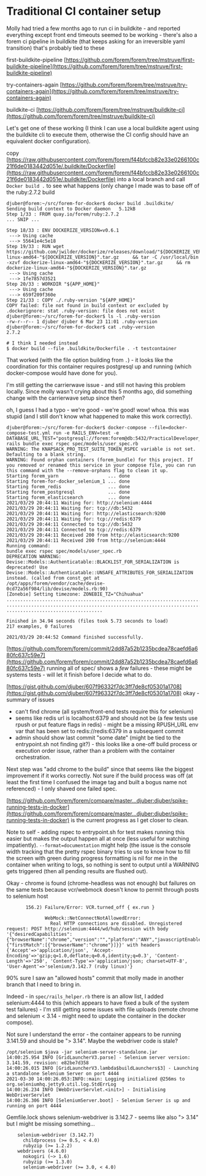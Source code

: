 # Traditional CI container setup

Molly had tried a few months ago to run ci in buildkite - and reported everything except front end timeouts seemed to be working - there's also a forem ci pipeline in buildkite \(that keeps asking for an irreversible yaml transition\) that's probably tied to these

first-buildkite-pipeline [https://github.com/forem/forem/tree/mstruve/first-buildkite-pipeline](https://github.com/forem/forem/tree/mstruve/first-buildkite-pipeline)

try-containers-again [https://github.com/forem/forem/tree/mstruve/try-containers-again](https://github.com/forem/forem/tree/mstruve/try-containers-again) 

buildkite-ci [https://github.com/forem/forem/tree/mstruve/buildkite-ci](https://github.com/forem/forem/tree/mstruve/buildkite-ci)



Let's get one of these working \(I think I can use a local buildkite agent using the buildkite cli to execute them, otherwise the CI config should have an equivalent docker configuration\).

copy [https://raw.githubusercontent.com/forem/forem/f44bfccb82e33e0266100c21f6de0183442d051e/.buildkite/Dockerfile](https://raw.githubusercontent.com/forem/forem/f44bfccb82e33e0266100c21f6de0183442d051e/.buildkite/Dockerfile) into a local branch and call `Docker build .` to see what happens \(only change I made was to base off of the ruby:2.7.2 build 



```text
djuber@forem:~/src/forem-for-docker$ docker build .buildkite/
Sending build context to Docker daemon   5.12kB
Step 1/33 : FROM quay.io/forem/ruby:2.7.2
... SNIP ...

Step 18/33 : ENV DOCKERIZE_VERSION=v0.6.1
 ---> Using cache
 ---> 55641e4c5e18
Step 19/33 : RUN wget https://github.com/jwilder/dockerize/releases/download/"${DOCKERIZE_VERSION}"/dockerize-linux-amd64-"${DOCKERIZE_VERSION}".tar.gz     && tar -C /usr/local/bin -xzvf dockerize-linux-amd64-"${DOCKERIZE_VERSION}".tar.gz     && rm dockerize-linux-amd64-"${DOCKERIZE_VERSION}".tar.gz
 ---> Using cache
 ---> 1fe7857d3521
Step 20/33 : WORKDIR "${APP_HOME}"
 ---> Using cache
 ---> 659f209f360e
Step 21/33 : COPY ./.ruby-version "${APP_HOME}"
COPY failed: file not found in build context or excluded by .dockerignore: stat .ruby-version: file does not exist
djuber@forem:~/src/forem-for-docker$ ls -l .ruby-version 
-rw-r--r-- 1 djuber djuber 6 Mar 23 11:01 .ruby-version
djuber@forem:~/src/forem-for-docker$ cat .ruby-version 
2.7.2

# I think I needed instead 
$ docker build --file .buildkite/Dockerfile . -t testcontainer
```

That worked \(with the file option building from `.`\) - it looks like the coordination for this container requires postgresql up and running \(which docker-compose would have done for you\).

I'm still getting the carrierwave issue - and still not having this problem locally. Since molly wasn't crying about this 5 months ago, did something change with the carrierwave setup since then?

oh, I guess I had a typo - we're good - we're good! wow! whoa. this was stupid \(and I still don't know what happened to make this work correctly\).



```text
djuber@forem:~/src/forem-for-docker$ docker-compose --file=docker-compose-test.yml run -e RAILS_ENV=test -e DATABASE_URL_TEST="postgresql://forem:forem@db:5432/PracticalDeveloper_test"  rails bundle exec rspec spec/models/user_spec.rb   
WARNING: The KNAPSACK_PRO_TEST_SUITE_TOKEN_RSPEC variable is not set. Defaulting to a blank string.
WARNING: Found orphan containers (forem_bundle) for this project. If you removed or renamed this service in your compose file, you can run this command with the --remove-orphans flag to clean it up.
Starting forem_yarn                  ... done
Starting forem-for-docker_selenium_1 ... done
Starting forem_redis                 ... done
Starting forem_postgresql            ... done
Starting forem_elasticsearch         ... done
2021/03/29 20:44:11 Waiting for: http://selenium:4444
2021/03/29 20:44:11 Waiting for: tcp://db:5432
2021/03/29 20:44:11 Waiting for: http://elasticsearch:9200
2021/03/29 20:44:11 Waiting for: tcp://redis:6379
2021/03/29 20:44:11 Connected to tcp://db:5432
2021/03/29 20:44:11 Connected to tcp://redis:6379
2021/03/29 20:44:11 Received 200 from http://elasticsearch:9200
2021/03/29 20:44:11 Received 200 from http://selenium:4444
Running command:
bundle exec rspec spec/models/user_spec.rb
DEPRECATION WARNING: Devise::Models::Authenticatable::BLACKLIST_FOR_SERIALIZATION is deprecated! Use Devise::Models::Authenticatable::UNSAFE_ATTRIBUTES_FOR_SERIALIZATION instead. (called from const_get at /opt/apps/forem/vendor/cache/devise-0cd72a56f984/lib/devise/models.rb:90)
[Zonebie] Setting timezone: ZONEBIE_TZ="Chihuahua"
..........................................................................................
..........................................................................................
...................................

Finished in 34.94 seconds (files took 5.73 seconds to load)
217 examples, 0 failures

2021/03/29 20:44:52 Command finished successfully.
```

[https://github.com/forem/forem/commit/2dd87a52b1235bcdea78caefd6a680fc637c59e7](https://github.com/forem/forem/commit/2dd87a52b1235bcdea78caefd6a680fc637c59e7) running all of spec/ shows a _few_ failures - these might be systems tests - will let it finish before I decide what to do.



[https://gist.github.com/djuber/607f96332f7dc3ff7de8cf05301a1708](https://gist.github.com/djuber/607f96332f7dc3ff7de8cf05301a1708) okay - summary of issues

* can't find chrome \(all system/front-end tests require this for selenium\)
* seems like redis url is localhost:6379 and should not be \(a few tests use rpush or put feature flags in redis\) - might be a missing RPUSH\_URL env var that has been set to redis://redis:6379 in a subsequent commit
* admin should show last commit "some date" \(might be tied to the entrypoint.sh not finding git?\) - this looks like a one-off build process or execution order issue, rather than a problem with the container orchestration.

Next step was "add chrome to the build" since that seems like the biggest improvement if it works correctly.  Not sure if the build process was off \(at least the first time I confused the image tag and built a bogus name not referenced\) - I only shaved one failed spec.

[https://github.com/forem/forem/compare/master...djuber:djuber/spike-running-tests-in-docker](https://github.com/forem/forem/compare/master...djuber:djuber/spike-running-tests-in-docker) is the current progress as I get closer to clean. 

Note to self - adding rspec to entrypoint.sh for test makes running this easier but makes the output happen all at once \(less useful for watching impatiently\). `--format=documentation` might help \(the issue is the console width tracking that the pretty rspec binary tries to use to know how to fill the screen with green during progress formatting is nil for me in the container when writing to logs, so nothing is sent to output until a WARNING gets triggered \(then all pending results are flushed out\).

Okay - chrome is found \(chrome-headless was not enough\) but failures on the same tests because vcr/webmock doesn't know to permit through posts to selenium host

```text
       156.2) Failure/Error: VCR.turned_off { ex.run }
              
              WebMock::NetConnectNotAllowedError:
                Real HTTP connections are disabled. Unregistered request: POST http://selenium:4444/wd/hub/session with body '{"desiredCapabilities":{"browserName":"chrome","version":"","platform":"ANY","javascriptEnabled":true,"cssSelectorsEnabled":true,"takesScreenshot":false,"nativeEvents":false,"rotatable":false},"capabilities":{"firstMatch":[{"browserName":"chrome"}]}}' with headers {'Accept'=>'application/json', 'Accept-Encoding'=>'gzip;q=1.0,deflate;q=0.6,identity;q=0.3', 'Content-Length'=>'250', 'Content-Type'=>'application/json; charset=UTF-8', 'User-Agent'=>'selenium/3.142.7 (ruby linux)'}

```

90% sure I saw an "allowed hosts" commit that molly made in another branch that I need to bring in.

Indeed - in `spec/rails_helper.rb` there is an allow list, I added selenium:4444 to this \(which appears to have fixed a bulk of the system test failures\) - I'm still getting some issues with file uploads \(remote chrome and selenium &lt; 3.14 - might need to update the container in the docker compose\).

Not sure I understand the error - the container appears to be running 3.141.59 and should be "&gt; 3.14". Maybe the webdriver code is stale?

```text
/opt/selenium $java -jar selenium-server-standalone.jar 
14:00:25.954 INFO [GridLauncherV3.parse] - Selenium server version: 3.141.59, revision: e82be7d358
14:00:26.015 INFO [GridLauncherV3.lambda$buildLaunchers$3] - Launching a standalone Selenium Server on port 4444
2021-03-30 14:00:26.053:INFO::main: Logging initialized @256ms to org.seleniumhq.jetty9.util.log.StdErrLog
14:00:26.234 INFO [WebDriverServlet.<init>] - Initialising WebDriverServlet
14:00:26.306 INFO [SeleniumServer.boot] - Selenium Server is up and running on port 4444
```

Gemfile.lock shows selenium-webdriver is 3.142.7 - seems like also "&gt; 3.14" but I might be missing something...

```text
    selenium-webdriver (3.142.7)
      childprocess (>= 0.5, < 4.0)
      rubyzip (>= 1.2.2)
    webdrivers (4.6.0)
      nokogiri (~> 1.6)
      rubyzip (>= 1.3.0)
      selenium-webdriver (>= 3.0, < 4.0)
```

